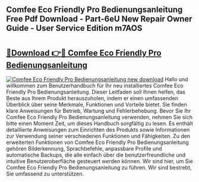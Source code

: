 ## Comfee Eco Friendly Pro Bedienungsanleitung Free Pdf Download - Part-6eU New Repair Owner Guide - User Service Edition m7AOS

# <h2><a href="http://df0r2as.blite.top/?on=Comfee+Eco+Friendly+Pro+Bedienungsanleitung">🔗Download 👉🔴 Comfee Eco Friendly Pro Bedienungsanleitung</a></h2>

[![Comfee Eco Friendly Pro Bedienungsanleitung new download](https://i.imgur.com/lujVjoI.png)](http://df0r2as.blite.top/?on=Comfee+Eco+Friendly+Pro+Bedienungsanleitung)
Hallo und willkommen zum Benutzerhandbuch für Ihr neu installiertes Comfee Eco Friendly Pro Bedienungsanleitung. Dieser Leitfaden soll Ihnen helfen, das Beste aus Ihrem Produkt herauszuholen, indem er einen umfassenden Überblick über seine Merkmale, Funktionen und Vorteile bietet. Sie finden klare Anweisungen für Betrieb, Wartung und Fehlerbehebung. Bevor Sie Ihr Comfee Eco Friendly Pro Bedienungsanleitung verwenden, nehmen Sie sich bitte einen Moment Zeit, um dieses Handbuch sorgfältig zu lesen. Es enthält detaillierte Anweisungen zum Einrichten des Produkts sowie Informationen zur Verwendung seiner verschiedenen Funktionen und Fähigkeiten. Zu den erweiterten Funktionen von Comfee Eco Friendly Pro Bedienungsanleitung gehören Bilderkennung, Sprachbefehle, anpassbare Profile und automatische Backups, die alle einfach über die benutzerfreundliche und intuitive Benutzeroberfläche gesteuert werden können. Wir sind hier, um Sie Comfee Eco Friendly Pro Bedienungsanleitung zu führen. Wir sind bestrebt, Sie umfassend zu unterstützen.
